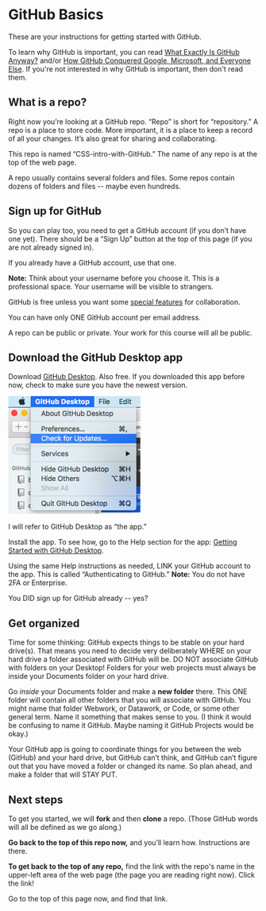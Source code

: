 # GitHub Basics

These are your instructions for getting started with GitHub.

To learn why GitHub is important, you can read [What Exactly Is GitHub Anyway?](http://techcrunch.com/2012/07/14/what-exactly-is-github-anyway/) and/or [How GitHub Conquered Google, Microsoft, and Everyone Else](http://www.wired.com/2015/03/github-conquered-google-microsoft-everyone-else/). If you're not interested in why GitHub is important, then don't read them.

## What is a repo?

Right now you’re looking at a GitHub repo. “Repo” is short for “repository.” A repo is a place to store code. More important, it is a place to keep a record of all your changes. It’s also great for sharing and collaborating.

This repo is named “CSS-intro-with-GitHub.” The name of any repo is at the top of the web page.

A repo usually contains several folders and files. Some repos contain dozens of folders and files -- maybe even hundreds.

## Sign up for GitHub

So you can play too, you need to get a GitHub account (if you don’t have one yet). There should be a “Sign Up” button at the top of this page (if you are not already signed in).

If you already have a GitHub account, use that one.

**Note:** Think about your username before you choose it. This is a professional space. Your username will be visible to strangers.

GitHub is free unless you want some [special features](https://github.com/pricing) for collaboration.

You can have only ONE GitHub account per email address.

A repo can be public or private. Your work for this course will all be public.

## Download the GitHub Desktop app

Download [GitHub Desktop](https://desktop.github.com/). Also free. If you downloaded this app before now, check to make sure you have the newest version.

![Check for updates](../images/update-version.png)

I will refer to GitHub Desktop as “the app.”

Install the app. To see how, go to the Help section for the app: [Getting Started with GitHub Desktop](https://help.github.com/desktop/guides/getting-started/).

Using the same Help instructions as needed, LINK your GitHub account to the app. This is called “Authenticating to GitHub.” **Note:** You do not have 2FA or Enterprise.

You DID sign up for GitHub already -- yes?

## Get organized

Time for some thinking: GitHub expects things to be stable on your hard drive(s). That means you need to decide very deliberately WHERE on your hard drive a folder associated with GitHub will be. DO NOT associate GitHub with folders on your Desktop! Folders for your web projects must always be inside your Documents folder on your hard drive.

Go *inside* your Documents folder and make a **new folder** there. This ONE folder  will contain all other folders that you will associate with GitHub. You might name that folder Webwork, or Datawork, or Code, or some other general term. Name it something that makes sense to you. (I think it would be confusing to name it GitHub. Maybe naming it GitHub Projects would be okay.)

Your GitHub app is going to coordinate things for you between the web (GitHub) and your hard drive, but GitHub can’t think, and GitHub can’t figure out that you have moved a folder or changed its name. So plan ahead, and make a folder that will STAY PUT.

## Next steps

To get you started, we will **fork** and then **clone** a repo. (Those GitHub words will all be defined as we go along.)

**Go back to the top of this repo now,** and you’ll learn how. Instructions are there.

**To get back to the top of any repo,** find the link with the repo's name in the upper-left area of the web page (the page you are reading right now). Click the link!

Go to the top of this page now, and find that link.
